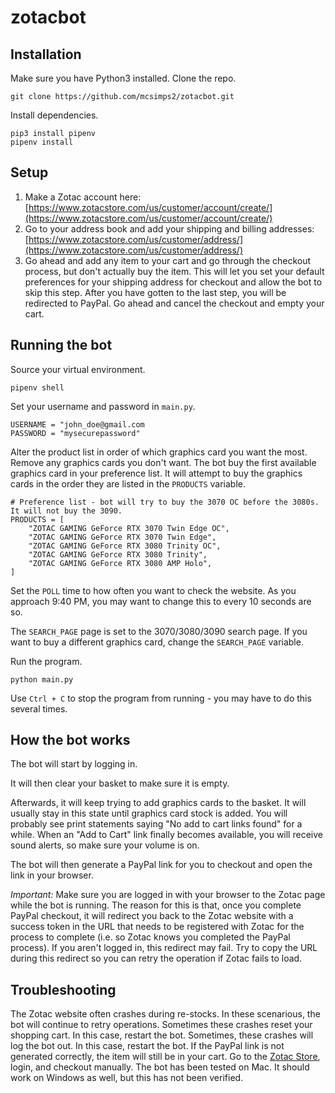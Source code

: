 # zotacbot
## Installation
Make sure you have Python3 installed.  Clone the repo.
```
git clone https://github.com/mcsimps2/zotacbot.git
```

Install dependencies.
```
pip3 install pipenv
pipenv install
```

## Setup
1. Make a Zotac account here: [https://www.zotacstore.com/us/customer/account/create/](https://www.zotacstore.com/us/customer/account/create/)
1. Go to your address book and add your shipping and billing addresses: [https://www.zotacstore.com/us/customer/address/](https://www.zotacstore.com/us/customer/address/)
1. Go ahead and add any item to your cart and go through the checkout process, but don't actually buy the item.  This will let you set your default preferences for your shipping address for checkout and allow the bot to skip this step.  After you have gotten to the last step, you will be redirected to PayPal.  Go ahead and cancel the checkout and empty your cart.

## Running the bot
Source your virtual environment.
```
pipenv shell
```

Set your username and password in `main.py`.
```
USERNAME = "john_doe@gmail.com
PASSWORD = "mysecurepassword"
```

Alter the product list in order of which graphics card you want the most.  Remove any graphics cards you don't want.  The bot buy the first available graphics card in your preference list.  It will attempt to buy the graphics cards in the order they are listed in the `PRODUCTS` variable.
```
# Preference list - bot will try to buy the 3070 OC before the 3080s.  It will not buy the 3090.
PRODUCTS = [
    "ZOTAC GAMING GeForce RTX 3070 Twin Edge OC",
    "ZOTAC GAMING GeForce RTX 3070 Twin Edge",
    "ZOTAC GAMING GeForce RTX 3080 Trinity OC",
    "ZOTAC GAMING GeForce RTX 3080 Trinity",
    "ZOTAC GAMING GeForce RTX 3080 AMP Holo",
]
```

Set the `POLL` time to how often you want to check the website.  As you approach 9:40 PM, you may want to change this to every 10 seconds are so.

The `SEARCH_PAGE` page is set to the 3070/3080/3090 search page.  If you want to buy a different graphics card, change the `SEARCH_PAGE` variable.

Run the program.
```
python main.py
```

Use `Ctrl + C` to stop the program from running - you may have to do this several times.


## How the bot works
The bot will start by logging in.

It will then clear your basket to make sure it is empty.

Afterwards, it will keep trying to add graphics cards to the basket.  It will usually stay in this state until graphics card stock is added.  You will probably see print statements saying "No add to cart links found" for a while.  When an "Add to Cart" link finally becomes available, you will receive sound alerts, so make sure your volume is on.

The bot will then generate a PayPal link for you to checkout and open the link in your browser.

*Important:* Make sure you are logged in with your browser to the Zotac page while the bot is running.  The reason for this is that, once you complete PayPal checkout, it will redirect you back to the Zotac website with a success token in the URL that needs to be registered with Zotac for the process to complete (i.e. so Zotac knows you completed the PayPal process).  If you aren't logged in, this redirect may fail.  Try to copy the URL during this redirect so you can retry the operation if Zotac fails to load.

## Troubleshooting
The Zotac website often crashes during re-stocks.  In these scenarious, the bot will continue to retry operations.
Sometimes these crashes reset your shopping cart.  In this case, restart the bot.
Sometimes, these crashes will log the bot out.  In this case, restart the bot.
If the PayPal link is not generated correctly, the item will still be in your cart.  Go to the [Zotac Store](https://www.zotacstore.com/us/), login, and checkout manually.
The bot has been tested on Mac.  It should work on Windows as well, but this has not been verified.
